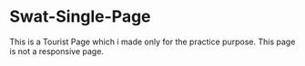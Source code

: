# Swat-Single-Page
This is a Tourist Page which i made only for the practice purpose. This page is not a responsive page.
